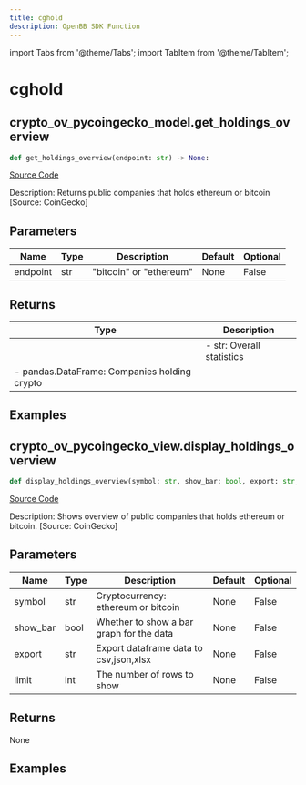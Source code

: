 ```yaml
---
title: cghold
description: OpenBB SDK Function
---
```


import Tabs from '@theme/Tabs';
import TabItem from '@theme/TabItem';

# cghold

<Tabs>
<TabItem value="model" label="Model" default>

## crypto_ov_pycoingecko_model.get_holdings_overview

```python title='openbb_terminal/cryptocurrency/overview/pycoingecko_model.py'
def get_holdings_overview(endpoint: str) -> None:
```
[Source Code](https://github.com/OpenBB-finance/OpenBBTerminal/tree/main/openbb_terminal/cryptocurrency/overview/pycoingecko_model.py#L102)

Description: Returns public companies that holds ethereum or bitcoin [Source: CoinGecko]

## Parameters

| Name | Type | Description | Default | Optional |
| ---- | ---- | ----------- | ------- | -------- |
| endpoint | str | "bitcoin" or "ethereum" | None | False |

## Returns

| Type | Description |
| ---- | ----------- |
|  | - str:              Overall statistics
- pandas.DataFrame: Companies holding crypto |

## Examples



</TabItem>
<TabItem value="view" label="View">

## crypto_ov_pycoingecko_view.display_holdings_overview

```python title='openbb_terminal/cryptocurrency/overview/pycoingecko_view.py'
def display_holdings_overview(symbol: str, show_bar: bool, export: str, limit: int) -> None:
```
[Source Code](https://github.com/OpenBB-finance/OpenBBTerminal/tree/main/openbb_terminal/cryptocurrency/overview/pycoingecko_view.py#L135)

Description: Shows overview of public companies that holds ethereum or bitcoin. [Source: CoinGecko]

## Parameters

| Name | Type | Description | Default | Optional |
| ---- | ---- | ----------- | ------- | -------- |
| symbol | str | Cryptocurrency: ethereum or bitcoin | None | False |
| show_bar | bool | Whether to show a bar graph for the data | None | False |
| export | str | Export dataframe data to csv,json,xlsx | None | False |
| limit | int | The number of rows to show | None | False |

## Returns

None

## Examples



</TabItem>
</Tabs>